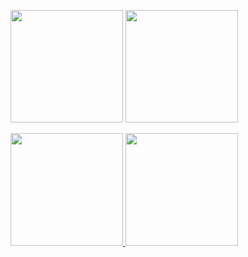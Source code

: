 <p align="left">
  <img height="180em" src="https://github-readme-streak-stats.herokuapp.com/?user=aphisitworachorch" />
  <img height="180em" src="https://user-images.githubusercontent.com/22433243/121538215-faa36d80-c9da-11eb-9dce-0def2d07ff62.gif" />
</p>  
  
<p align="left">
<a href="https://github.com/GuillaumeFalourd">
  <img height="180em" src="https://github-readme-stats.vercel.app/api/?username=aphisitworachorch&count_private=true&show_icons=true"/>
  <img height="180em" src="https://github-readme-stats.vercel.app/api/top-langs/?username=aphisitworachorch&layout=compact&langs_count=8"/>
</a>
</p>
